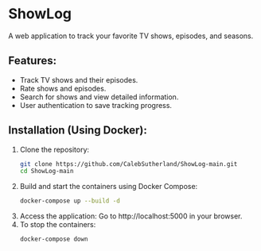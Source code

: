 # ShowLog

A web application to track your favorite TV shows, episodes, and seasons.

## Features:

- Track TV shows and their episodes.
- Rate shows and episodes.
- Search for shows and view detailed information.
- User authentication to save tracking progress.

## Installation (Using Docker):

1. Clone the repository:
   ```bash
   git clone https://github.com/CalebSutherland/ShowLog-main.git
   cd ShowLog-main
   ```
2. Build and start the containers using Docker Compose:
   ```bash
   docker-compose up --build -d
   ```
3. Access the application:
   Go to http://localhost:5000 in your browser.
4. To stop the containers:
   ```bash
   docker-compose down
   ```
